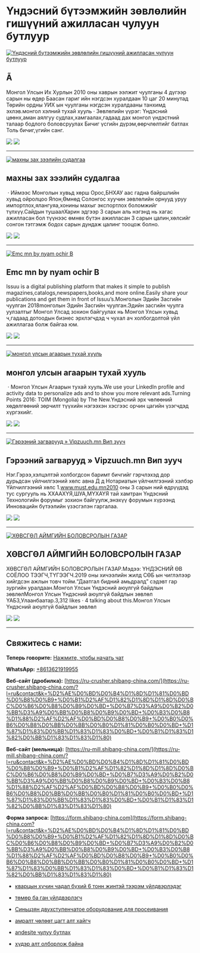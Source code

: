 # Үндэсний бүтээмжийн зөвлөлийн гишүүний ажилласан чулуун бутлуур

<a href="https://swt.shibang-china.com/?l=ru&img&k=%D2%AE%D0%BD%D0%B4%D1%8D%D1%81%D0%BD%D0%B8%D0%B9+%D0%B1%D2%AF%D1%82%D1%8D%D1%8D%D0%BC%D0%B6%D0%B8%D0%B9%D0%BD+%D0%B7%D3%A9%D0%B2%D0%BB%D3%A9%D0%BB%D0%B8%D0%B9%D0%BD+%D0%B3%D0%B8%D1%88%D2%AF%D2%AF%D0%BD%D0%B8%D0%B9+%D0%B0%D0%B6%D0%B8%D0%BB%D0%BB%D0%B0%D1%81%D0%B0%D0%BD+%D1%87%D1%83%D0%BB%D1%83%D1%83%D0%BD+%D0%B1%D1%83%D1%82%D0%BB%D1%83%D1%83%D1%80" target="_blank">![Үндэсний бүтээмжийн зөвлөлийн гишүүний ажилласан чулуун бутлуур](http://static.shibang-china.com/all-800x300/603.jpg)</a>

## &#195;
Монгол Улсын Их Хурлын 2010 оны хаврын ээлжит чуулганы 4 дүгээр сарын ны өдөр Баасан гариг ийн нэгдсэн хуралдаан 10 цаг 20 минутад Төрийн ордны УИХ ын чуулганы нэгдсэн хуралдааны танхимд эхлэв.монгол хэлний тухай хууль&nbsp;&#0183;&#32;Зөвлөлийн үүрэг: Үндэсний цөөнх,аман аялгуу судлах,хамгаалах,гадаад дах монгол үндэстний талаар бодлого боловсруулах Бичиг үсгийн дүрэм,өөрчлөлтийг батлах Толь бичиг,үгийн санг.


<a href="https://whatsapp.shibangsoft.com/WhatsApp.php" target="_blank" title="WhatsApp">![](http://static.shibang-china.com/icon/whatsapp.png)</a> <a href="https://swt.shibang-china.com/?l=ru&icon&k=%D2%AE%D0%BD%D0%B4%D1%8D%D1%81%D0%BD%D0%B8%D0%B9+%D0%B1%D2%AF%D1%82%D1%8D%D1%8D%D0%BC%D0%B6%D0%B8%D0%B9%D0%BD+%D0%B7%D3%A9%D0%B2%D0%BB%D3%A9%D0%BB%D0%B8%D0%B9%D0%BD+%D0%B3%D0%B8%D1%88%D2%AF%D2%AF%D0%BD%D0%B8%D0%B9+%D0%B0%D0%B6%D0%B8%D0%BB%D0%BB%D0%B0%D1%81%D0%B0%D0%BD+%D1%87%D1%83%D0%BB%D1%83%D1%83%D0%BD+%D0%B1%D1%83%D1%82%D0%BB%D1%83%D1%83%D1%80" target="_blank">![](http://static.shibang-china.com/icon/chat-ru.png)</a>

---

<a href="https://swt.shibang-china.com/?l=ru&img&k=%D2%AE%D0%BD%D0%B4%D1%8D%D1%81%D0%BD%D0%B8%D0%B9+%D0%B1%D2%AF%D1%82%D1%8D%D1%8D%D0%BC%D0%B6%D0%B8%D0%B9%D0%BD+%D0%B7%D3%A9%D0%B2%D0%BB%D3%A9%D0%BB%D0%B8%D0%B9%D0%BD+%D0%B3%D0%B8%D1%88%D2%AF%D2%AF%D0%BD%D0%B8%D0%B9+%D0%B0%D0%B6%D0%B8%D0%BB%D0%BB%D0%B0%D1%81%D0%B0%D0%BD+%D1%87%D1%83%D0%BB%D1%83%D1%83%D0%BD+%D0%B1%D1%83%D1%82%D0%BB%D1%83%D1%83%D1%80" target="_blank">![махны зах зээлийн судалгаа](http://static.shibang-china.com/all-800x300/988.jpg)</a>

## махны зах зээлийн судалгаа
&nbsp;&#0183;&#32;Иймээс Монголын хувьд хөрш Орос,БНХАУ аас гадна байршлийн хувьд ойролцоо Япон,Өмнөд Солонгос хуучин зөвлөлийн орнууд уруу импортлох,ялангуяа,хонины махыг экспортлох боломжийг түлхүү.Сайдын тушаалХарин эдгээр 3 сарын аль нэгэнд нь хагас ажилласан бол түүнээс өмнөх бүтэн ажилласан 3 сарын цалин,хөлсийг сонгон тэтгэмж бодох сарын дундаж цалинг тооцож болно.


<a href="https://whatsapp.shibangsoft.com/WhatsApp.php" target="_blank" title="WhatsApp">![](http://static.shibang-china.com/icon/whatsapp.png)</a> <a href="https://swt.shibang-china.com/?l=ru&icon&k=%D2%AE%D0%BD%D0%B4%D1%8D%D1%81%D0%BD%D0%B8%D0%B9+%D0%B1%D2%AF%D1%82%D1%8D%D1%8D%D0%BC%D0%B6%D0%B8%D0%B9%D0%BD+%D0%B7%D3%A9%D0%B2%D0%BB%D3%A9%D0%BB%D0%B8%D0%B9%D0%BD+%D0%B3%D0%B8%D1%88%D2%AF%D2%AF%D0%BD%D0%B8%D0%B9+%D0%B0%D0%B6%D0%B8%D0%BB%D0%BB%D0%B0%D1%81%D0%B0%D0%BD+%D1%87%D1%83%D0%BB%D1%83%D1%83%D0%BD+%D0%B1%D1%83%D1%82%D0%BB%D1%83%D1%83%D1%80" target="_blank">![](http://static.shibang-china.com/icon/chat-ru.png)</a>

---

<a href="https://swt.shibang-china.com/?l=ru&img&k=%D2%AE%D0%BD%D0%B4%D1%8D%D1%81%D0%BD%D0%B8%D0%B9+%D0%B1%D2%AF%D1%82%D1%8D%D1%8D%D0%BC%D0%B6%D0%B8%D0%B9%D0%BD+%D0%B7%D3%A9%D0%B2%D0%BB%D3%A9%D0%BB%D0%B8%D0%B9%D0%BD+%D0%B3%D0%B8%D1%88%D2%AF%D2%AF%D0%BD%D0%B8%D0%B9+%D0%B0%D0%B6%D0%B8%D0%BB%D0%BB%D0%B0%D1%81%D0%B0%D0%BD+%D1%87%D1%83%D0%BB%D1%83%D1%83%D0%BD+%D0%B1%D1%83%D1%82%D0%BB%D1%83%D1%83%D1%80" target="_blank">![Emc mn by nyam ochir B](http://static.shibang-china.com/all-800x300/366.jpg)</a>

## Emc mn by nyam ochir B
Issuu is a digital publishing platform that makes it simple to publish magazines,catalogs,newspapers,books,and more online.Easily share your publications and get them in front of Issuu’s.Монголын Эдийн Засгийн чуулган 2018mонголын Эдийн Засгийн чуулган.Эдийн засгийн чуулга уулзалтыг Монгол Улсад зохион байгуулах нь Монгол Улсын хувьд ч,гадаад дотоодын бизнес эрхлэгчдэд ч чухал ач холбогдолтой үйл ажиллагаа болж байгаа юм.


<a href="https://whatsapp.shibangsoft.com/WhatsApp.php" target="_blank" title="WhatsApp">![](http://static.shibang-china.com/icon/whatsapp.png)</a> <a href="https://swt.shibang-china.com/?l=ru&icon&k=%D2%AE%D0%BD%D0%B4%D1%8D%D1%81%D0%BD%D0%B8%D0%B9+%D0%B1%D2%AF%D1%82%D1%8D%D1%8D%D0%BC%D0%B6%D0%B8%D0%B9%D0%BD+%D0%B7%D3%A9%D0%B2%D0%BB%D3%A9%D0%BB%D0%B8%D0%B9%D0%BD+%D0%B3%D0%B8%D1%88%D2%AF%D2%AF%D0%BD%D0%B8%D0%B9+%D0%B0%D0%B6%D0%B8%D0%BB%D0%BB%D0%B0%D1%81%D0%B0%D0%BD+%D1%87%D1%83%D0%BB%D1%83%D1%83%D0%BD+%D0%B1%D1%83%D1%82%D0%BB%D1%83%D1%83%D1%80" target="_blank">![](http://static.shibang-china.com/icon/chat-ru.png)</a>

---

<a href="https://swt.shibang-china.com/?l=ru&img&k=%D2%AE%D0%BD%D0%B4%D1%8D%D1%81%D0%BD%D0%B8%D0%B9+%D0%B1%D2%AF%D1%82%D1%8D%D1%8D%D0%BC%D0%B6%D0%B8%D0%B9%D0%BD+%D0%B7%D3%A9%D0%B2%D0%BB%D3%A9%D0%BB%D0%B8%D0%B9%D0%BD+%D0%B3%D0%B8%D1%88%D2%AF%D2%AF%D0%BD%D0%B8%D0%B9+%D0%B0%D0%B6%D0%B8%D0%BB%D0%BB%D0%B0%D1%81%D0%B0%D0%BD+%D1%87%D1%83%D0%BB%D1%83%D1%83%D0%BD+%D0%B1%D1%83%D1%82%D0%BB%D1%83%D1%83%D1%80" target="_blank">![монгол улсын агаарын тухай хууль](http://static.shibang-china.com/all-800x300/957.jpg)</a>

## монгол улсын агаарын тухай хууль
&nbsp;&#0183;&#32;Монгол Улсын Агаарын тухай хууль.We use your LinkedIn profile and activity data to personalize ads and to show you more relevant ads.Turning Points 2016: TOIM (Mongolia) by The New.Үндэсний эрх чөлөөний хөдөлгөөний зөрчилт түүхийн нэгээхэн хэсгээс орчин цагийн үзэгчдэд хүргэхийг.


<a href="https://whatsapp.shibangsoft.com/WhatsApp.php" target="_blank" title="WhatsApp">![](http://static.shibang-china.com/icon/whatsapp.png)</a> <a href="https://swt.shibang-china.com/?l=ru&icon&k=%D2%AE%D0%BD%D0%B4%D1%8D%D1%81%D0%BD%D0%B8%D0%B9+%D0%B1%D2%AF%D1%82%D1%8D%D1%8D%D0%BC%D0%B6%D0%B8%D0%B9%D0%BD+%D0%B7%D3%A9%D0%B2%D0%BB%D3%A9%D0%BB%D0%B8%D0%B9%D0%BD+%D0%B3%D0%B8%D1%88%D2%AF%D2%AF%D0%BD%D0%B8%D0%B9+%D0%B0%D0%B6%D0%B8%D0%BB%D0%BB%D0%B0%D1%81%D0%B0%D0%BD+%D1%87%D1%83%D0%BB%D1%83%D1%83%D0%BD+%D0%B1%D1%83%D1%82%D0%BB%D1%83%D1%83%D1%80" target="_blank">![](http://static.shibang-china.com/icon/chat-ru.png)</a>

---

<a href="https://swt.shibang-china.com/?l=ru&img&k=%D2%AE%D0%BD%D0%B4%D1%8D%D1%81%D0%BD%D0%B8%D0%B9+%D0%B1%D2%AF%D1%82%D1%8D%D1%8D%D0%BC%D0%B6%D0%B8%D0%B9%D0%BD+%D0%B7%D3%A9%D0%B2%D0%BB%D3%A9%D0%BB%D0%B8%D0%B9%D0%BD+%D0%B3%D0%B8%D1%88%D2%AF%D2%AF%D0%BD%D0%B8%D0%B9+%D0%B0%D0%B6%D0%B8%D0%BB%D0%BB%D0%B0%D1%81%D0%B0%D0%BD+%D1%87%D1%83%D0%BB%D1%83%D1%83%D0%BD+%D0%B1%D1%83%D1%82%D0%BB%D1%83%D1%83%D1%80" target="_blank">![Гэрээний загварууд &#187; Vipzuuch.mn Вип зууч](http://static.shibang-china.com/all-800x300/227.jpg)</a>

## Гэрээний загварууд &#187; Vipzuuch.mn Вип зууч
Нэг.Гэрээ,хэлцэлтэй холбогдсон баримт бичгийг гэрчлэхэд дор дурьдсан үйлчилгээний хөлс авна Д д Нотариатын үйлчилгээний хэлбэр Үйлчилгээний хөлс 1.www.must.edu.mn2010 оны 3 сарын ний өдрүүдэд тус сургууль нь ХХААХҮЯ,ШУА,МҮХАҮЯ тай хамтран Үндэсний Технологийн форумыг зохион байгуулж,энэхүү форумын хүрээнд Инновацийн бүтээлийн үзэсгэлэн гаргалаа.


<a href="https://whatsapp.shibangsoft.com/WhatsApp.php" target="_blank" title="WhatsApp">![](http://static.shibang-china.com/icon/whatsapp.png)</a> <a href="https://swt.shibang-china.com/?l=ru&icon&k=%D2%AE%D0%BD%D0%B4%D1%8D%D1%81%D0%BD%D0%B8%D0%B9+%D0%B1%D2%AF%D1%82%D1%8D%D1%8D%D0%BC%D0%B6%D0%B8%D0%B9%D0%BD+%D0%B7%D3%A9%D0%B2%D0%BB%D3%A9%D0%BB%D0%B8%D0%B9%D0%BD+%D0%B3%D0%B8%D1%88%D2%AF%D2%AF%D0%BD%D0%B8%D0%B9+%D0%B0%D0%B6%D0%B8%D0%BB%D0%BB%D0%B0%D1%81%D0%B0%D0%BD+%D1%87%D1%83%D0%BB%D1%83%D1%83%D0%BD+%D0%B1%D1%83%D1%82%D0%BB%D1%83%D1%83%D1%80" target="_blank">![](http://static.shibang-china.com/icon/chat-ru.png)</a>

---

<a href="https://swt.shibang-china.com/?l=ru&img&k=%D2%AE%D0%BD%D0%B4%D1%8D%D1%81%D0%BD%D0%B8%D0%B9+%D0%B1%D2%AF%D1%82%D1%8D%D1%8D%D0%BC%D0%B6%D0%B8%D0%B9%D0%BD+%D0%B7%D3%A9%D0%B2%D0%BB%D3%A9%D0%BB%D0%B8%D0%B9%D0%BD+%D0%B3%D0%B8%D1%88%D2%AF%D2%AF%D0%BD%D0%B8%D0%B9+%D0%B0%D0%B6%D0%B8%D0%BB%D0%BB%D0%B0%D1%81%D0%B0%D0%BD+%D1%87%D1%83%D0%BB%D1%83%D1%83%D0%BD+%D0%B1%D1%83%D1%82%D0%BB%D1%83%D1%83%D1%80" target="_blank">![ХӨВСГӨЛ АЙМГИЙН БОЛОВСРОЛЫН ГАЗАР](http://static.shibang-china.com/all-800x300/752.jpg)</a>

## ХӨВСГӨЛ АЙМГИЙН БОЛОВСРОЛЫН ГАЗАР
ХӨВСГӨЛ АЙМГИЙН БОЛОВСРОЛЫН ГАЗАР.Мэдээ: ҮНДЭСНИЙ ӨВ СОЁЛОО ТЭЭГЧ,ТҮГЭЭГЧ.2019 оны хичээлийн жилд СӨБ ын чиглэлээр хийгдсэн ажлын товч тойм.“Даатгал бидний амьдралд” сэдэвт гар зургийн уралдаан.Монгол Улсын Үндэсний аюулгүй байдлын зөвлөлМонгол Улсын Үндэсний аюулгүй байдлын зөвлөл ҮАБЗ,Улаанбаатар.3,312 likes &#183; 4 talking about this.Монгол Улсын Үндэсний аюулгүй байдлын зөвлөл


<a href="https://whatsapp.shibangsoft.com/WhatsApp.php" target="_blank" title="WhatsApp">![](http://static.shibang-china.com/icon/whatsapp.png)</a> <a href="https://swt.shibang-china.com/?l=ru&icon&k=%D2%AE%D0%BD%D0%B4%D1%8D%D1%81%D0%BD%D0%B8%D0%B9+%D0%B1%D2%AF%D1%82%D1%8D%D1%8D%D0%BC%D0%B6%D0%B8%D0%B9%D0%BD+%D0%B7%D3%A9%D0%B2%D0%BB%D3%A9%D0%BB%D0%B8%D0%B9%D0%BD+%D0%B3%D0%B8%D1%88%D2%AF%D2%AF%D0%BD%D0%B8%D0%B9+%D0%B0%D0%B6%D0%B8%D0%BB%D0%BB%D0%B0%D1%81%D0%B0%D0%BD+%D1%87%D1%83%D0%BB%D1%83%D1%83%D0%BD+%D0%B1%D1%83%D1%82%D0%BB%D1%83%D1%83%D1%80" target="_blank">![](http://static.shibang-china.com/icon/chat-ru.png)</a>

---
## Свяжитесь с нами:

**Теперь говорите:** [Нажмите, чтобы начать чат](https://swt.shibang-china.com?l=ru&contact&k=%D2%AE%D0%BD%D0%B4%D1%8D%D1%81%D0%BD%D0%B8%D0%B9+%D0%B1%D2%AF%D1%82%D1%8D%D1%8D%D0%BC%D0%B6%D0%B8%D0%B9%D0%BD+%D0%B7%D3%A9%D0%B2%D0%BB%D3%A9%D0%BB%D0%B8%D0%B9%D0%BD+%D0%B3%D0%B8%D1%88%D2%AF%D2%AF%D0%BD%D0%B8%D0%B9+%D0%B0%D0%B6%D0%B8%D0%BB%D0%BB%D0%B0%D1%81%D0%B0%D0%BD+%D1%87%D1%83%D0%BB%D1%83%D1%83%D0%BD+%D0%B1%D1%83%D1%82%D0%BB%D1%83%D1%83%D1%80)

**WhatsApp:**  [+8613621919955](https://whatsapp.shibangsoft.com/WhatsApp.php)

**Веб-сайт (дробилка):** [https://ru-crusher.shibang-china.com/](https://ru-crusher.shibang-china.com/?l=ru&contact&k=%D2%AE%D0%BD%D0%B4%D1%8D%D1%81%D0%BD%D0%B8%D0%B9+%D0%B1%D2%AF%D1%82%D1%8D%D1%8D%D0%BC%D0%B6%D0%B8%D0%B9%D0%BD+%D0%B7%D3%A9%D0%B2%D0%BB%D3%A9%D0%BB%D0%B8%D0%B9%D0%BD+%D0%B3%D0%B8%D1%88%D2%AF%D2%AF%D0%BD%D0%B8%D0%B9+%D0%B0%D0%B6%D0%B8%D0%BB%D0%BB%D0%B0%D1%81%D0%B0%D0%BD+%D1%87%D1%83%D0%BB%D1%83%D1%83%D0%BD+%D0%B1%D1%83%D1%82%D0%BB%D1%83%D1%83%D1%80)

**Веб-сайт (мельница):** [https://ru-mill.shibang-china.com/](https://ru-mill.shibang-china.com/?l=ru&contact&k=%D2%AE%D0%BD%D0%B4%D1%8D%D1%81%D0%BD%D0%B8%D0%B9+%D0%B1%D2%AF%D1%82%D1%8D%D1%8D%D0%BC%D0%B6%D0%B8%D0%B9%D0%BD+%D0%B7%D3%A9%D0%B2%D0%BB%D3%A9%D0%BB%D0%B8%D0%B9%D0%BD+%D0%B3%D0%B8%D1%88%D2%AF%D2%AF%D0%BD%D0%B8%D0%B9+%D0%B0%D0%B6%D0%B8%D0%BB%D0%BB%D0%B0%D1%81%D0%B0%D0%BD+%D1%87%D1%83%D0%BB%D1%83%D1%83%D0%BD+%D0%B1%D1%83%D1%82%D0%BB%D1%83%D1%83%D1%80)

**Форма запроса:** [https://form.shibang-china.com](https://form.shibang-china.com?l=ru&contact&k=%D2%AE%D0%BD%D0%B4%D1%8D%D1%81%D0%BD%D0%B8%D0%B9+%D0%B1%D2%AF%D1%82%D1%8D%D1%8D%D0%BC%D0%B6%D0%B8%D0%B9%D0%BD+%D0%B7%D3%A9%D0%B2%D0%BB%D3%A9%D0%BB%D0%B8%D0%B9%D0%BD+%D0%B3%D0%B8%D1%88%D2%AF%D2%AF%D0%BD%D0%B8%D0%B9+%D0%B0%D0%B6%D0%B8%D0%BB%D0%BB%D0%B0%D1%81%D0%B0%D0%BD+%D1%87%D1%83%D0%BB%D1%83%D1%83%D0%BD+%D0%B1%D1%83%D1%82%D0%BB%D1%83%D1%83%D1%80)

* [кварцын хүчин чадал бүхий 6 тонн жинтэй тээрэм үйлдвэрлэдэг](../129/%D0%BA%D0%B2%D0%B0%D1%80%D1%86%D1%8B%D0%BD%20%D1%85%D2%AF%D1%87%D0%B8%D0%BD%20%D1%87%D0%B0%D0%B4%D0%B0%D0%BB%20%D0%B1%D2%AF%D1%85%D0%B8%D0%B9%206%20%D1%82%D0%BE%D0%BD%D0%BD%20%D0%B6%D0%B8%D0%BD%D1%82%D1%8D%D0%B9%20%D1%82%D1%8D%D1%8D%D1%80%D1%8D%D0%BC%20%D2%AF%D0%B9%D0%BB%D0%B4%D0%B2%D1%8D%D1%80%D0%BB%D1%8D%D0%B4%D1%8D%D0%B3.md)

* [төмөр ба ган үйлдвэрлэгч](../128/%D1%82%D3%A9%D0%BC%D3%A9%D1%80%20%D0%B1%D0%B0%20%D0%B3%D0%B0%D0%BD%20%D2%AF%D0%B9%D0%BB%D0%B4%D0%B2%D1%8D%D1%80%D0%BB%D1%8D%D0%B3%D1%87.md)

* [Синьцзян двухступенчатое оборудование для просеивания](../126/%D0%A1%D0%B8%D0%BD%D1%8C%D1%86%D0%B7%D1%8F%D0%BD%20%D0%B4%D0%B2%D1%83%D1%85%D1%81%D1%82%D1%83%D0%BF%D0%B5%D0%BD%D1%87%D0%B0%D1%82%D0%BE%D0%B5%20%D0%BE%D0%B1%D0%BE%D1%80%D1%83%D0%B4%D0%BE%D0%B2%D0%B0%D0%BD%D0%B8%D0%B5%20%D0%B4%D0%BB%D1%8F%20%D0%BF%D1%80%D0%BE%D1%81%D0%B5%D0%B8%D0%B2%D0%B0%D0%BD%D0%B8%D1%8F.md)

* [амралт чөлөөт цагт алт хайгч](../130/%D0%B0%D0%BC%D1%80%D0%B0%D0%BB%D1%82%20%D1%87%D3%A9%D0%BB%D3%A9%D3%A9%D1%82%20%D1%86%D0%B0%D0%B3%D1%82%20%D0%B0%D0%BB%D1%82%20%D1%85%D0%B0%D0%B9%D0%B3%D1%87.md)

* [andesite чулуу бутлах](../126/andesite%20%D1%87%D1%83%D0%BB%D1%83%D1%83%20%D0%B1%D1%83%D1%82%D0%BB%D0%B0%D1%85.md)

* [хүдэр алт олборлож байна](../128/%D1%85%D2%AF%D0%B4%D1%8D%D1%80%20%D0%B0%D0%BB%D1%82%20%D0%BE%D0%BB%D0%B1%D0%BE%D1%80%D0%BB%D0%BE%D0%B6%20%D0%B1%D0%B0%D0%B9%D0%BD%D0%B0.md)